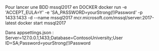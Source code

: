 ﻿Pour lancer une BDD mssql2017 en DOCKER
docker run -e 'ACCEPT_EULA=Y' -e 'SA_PASSWORD=yourStrong(!)Password' -p 1433:1433 -d --name mssql2017 mcr.microsoft.com/mssql/server:2017-latest
docker start mssql2017

Dans appsettings.json :
Server=127.0.0.1,1433;Database=ContosoUniversity;User ID=SA;Password=yourStrong(!)Password